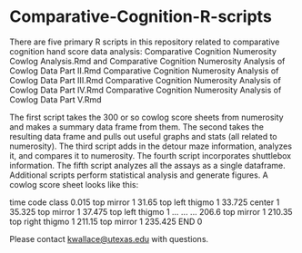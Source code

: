 # Comparative-Cognition-R-scripts

There are five primary R scripts in this repository related to comparative cognition hand score data analysis:
Comparative Cognition Numerosity Cowlog Analysis.Rmd and 
Comparative Cognition Numerosity Analysis of Cowlog Data Part II.Rmd
Comparative Cognition Numerosity Analysis of Cowlog Data Part III.Rmd
Comparative Cognition Numerosity Analysis of Cowlog Data Part IV.Rmd
Comparative Cognition Numerosity Analysis of Cowlog Data Part V.Rmd

The first script takes the 300 or so cowlog score sheets from numerosity and makes a summary data frame from them. 
The second takes the resulting data frame and pulls out useful graphs and stats (all related to numerosity).
The third script adds in the detour maze information, analyzes it, and compares it to numerosity. 
The fourth script incorporates shuttlebox information. 
The fifth script analyzes all the assays as a single dataframe. 
Additional scripts perform statistical analysis and generate figures. 
A cowlog score sheet looks like this:

time	code	class
0.015	 top mirror	1
31.65	 top left thigmo	1
33.725	 center	1
35.325	 top mirror	1
37.475	 top left thigmo	1
...
...
...
206.6	 top mirror	1
210.35	 top right thigmo	1
211.15	 top mirror	1
235.425	END	0

Please contact kwallace@utexas.edu with questions. 
